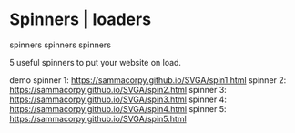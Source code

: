 # Spinners | loaders 

spinners spinners spinners

5 useful spinners to put your website on load.

demo
spinner 1: https://sammacorpy.github.io/SVGA/spin1.html
spinner 2: https://sammacorpy.github.io/SVGA/spin2.html
spinner 3: https://sammacorpy.github.io/SVGA/spin3.html
spinner 4: https://sammacorpy.github.io/SVGA/spin4.html
spinner 5: https://sammacorpy.github.io/SVGA/spin5.html
